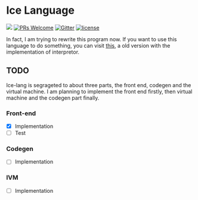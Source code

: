 # Ice Language

[![](https://img.shields.io/badge/request-new%20features-blue.svg)](https://github.com/ice-lang/ice/issues/new)
[![PRs Welcome](https://img.shields.io/badge/PRs-welcome-brightgreen.svg?style=flat-square)](https://github.com/ice-lang/ice/compare)
[![Gitter](https://badges.gitter.im/JoinChat.svg)](https://gitter.im/ice-lang)
[![license](https://img.shields.io/github/license/MU001999/ice.svg)](https://github.com/ice-lang/ice)

In fact, I am trying to rewrite this program now. If you want to use this language to do something, you can visit [this](https://github.com/ice-lang/ice-old-version), a old version with the implementation of interpretor.

## TODO

Ice-lang is segrageted to about three parts, the front end, codegen and the virtual machine. I am planning to implement the front end firstly, then virtual machine and the codegen part finally.

### Front-end

+ [X] Implementation
+ [ ] Test

### Codegen

+ [ ] Implementation

### IVM

+ [ ] Implementation

